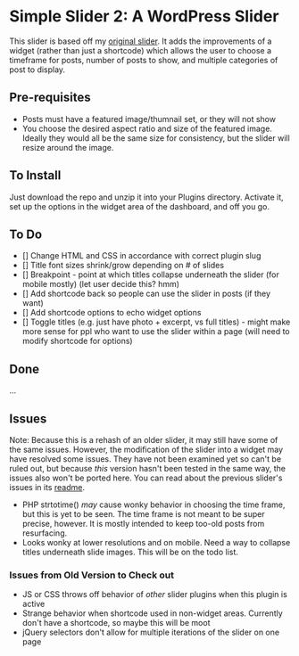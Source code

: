 # Simple Slider 2: A WordPress Slider

This slider is based off my [original slider](https://github.com/diliaur/simple-slider). It adds the improvements of a widget (rather than just a shortcode) which allows the user to choose a timeframe for posts, number of posts to show, and multiple categories of post to display.

## Pre-requisites

- Posts must have a featured image/thumnail set, or they will not show
- You choose the desired aspect ratio and size of the featured image. Ideally they would all be the same size for consistency, but the slider will resize around the image.

## To Install

Just download the repo and unzip it into your Plugins directory. Activate it, set up the options in the widget area of the dashboard, and off you go.

## To Do

- [] Change HTML and CSS in accordance with correct plugin slug
- [] Title font sizes shrink/grow depending on # of slides
- [] Breakpoint - point at which titles collapse underneath the slider (for mobile mostly) (let user decide this? hmm)
- [] Add shortcode back so people can use the slider in posts (if they want)
- [] Add shortcode options to echo widget options
- [] Toggle titles (e.g. just have photo + excerpt, vs full titles) - might make more sense for ppl who want to use the slider within a page (will need to modify shortcode for options)

## Done

...

## Issues

Note: Because this is a rehash of an older slider, it may still have some of the same issues. However, the modification of the slider into a widget may have resolved some issues. They have not been examined yet so can't be ruled out, but because *this* version hasn't been tested in the same way, the issues also won't be ported here. You can read about the previous slider's issues in its [readme](https://github.com/diliaur/simple-slider).

- PHP strtotime() _may_ cause wonky behavior in choosing the time frame, but this is yet to be seen. The time frame is not meant to be super precise, however. It is mostly intended to keep too-old posts from resurfacing.
- Looks wonky at lower resolutions and on mobile. Need a way to collapse titles underneath slide images. This will be on the todo list.

### Issues from Old Version to Check out
- JS or CSS throws off behavior of *other* slider plugins when this plugin is active
- Strange behavior when shortcode used in non-widget areas. Currently don't have a shortcode, so maybe this will be moot
- jQuery selectors don't allow for multiple iterations of the slider on one page